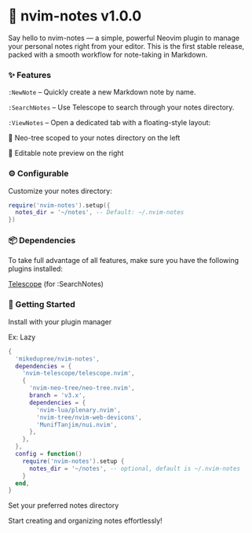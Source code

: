 # 📝 nvim-notes v1.0.0
Say hello to nvim-notes — a simple, powerful Neovim plugin to manage your personal notes right from your editor. This is the first stable release, packed with a smooth workflow for note-taking in Markdown.

### ✨ Features
`:NewNote` – Quickly create a new Markdown note by name.

`:SearchNotes` – Use Telescope to search through your notes directory.

`:ViewNotes` – Open a dedicated tab with a floating-style layout:

📁 Neo-tree scoped to your notes directory on the left

📄 Editable note preview on the right


### ⚙️ Configurable
Customize your notes directory:

```lua
require('nvim-notes').setup({
  notes_dir = '~/notes', -- Default: ~/.nvim-notes
})
```
### 📦 Dependencies
To take full advantage of all features, make sure you have the following plugins installed:

[Telescope](https://github.com/nvim-telescope/telescope.nvim) (for :SearchNotes)

### 🚀 Getting Started
Install with your plugin manager

Ex: Lazy

```lua
{
  'mikedupree/nvim-notes',
  dependencies = {
    'nvim-telescope/telescope.nvim',
    {
      'nvim-neo-tree/neo-tree.nvim',
      branch = 'v3.x',
      dependencies = {
        'nvim-lua/plenary.nvim',
        'nvim-tree/nvim-web-devicons',
        'MunifTanjim/nui.nvim',
      },
    },
  },
  config = function()
    require('nvim-notes').setup {
      notes_dir = '~/notes', -- optional, default is ~/.nvim-notes
    }
  end,
}
```


Set your preferred notes directory

Start creating and organizing notes effortlessly!
